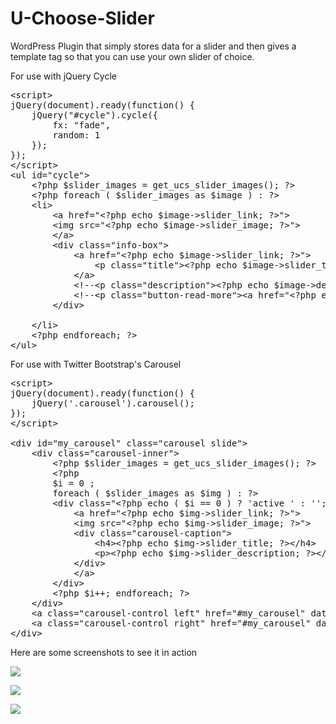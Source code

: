 U-Choose-Slider
===============

WordPress Plugin that simply stores data for a slider and then gives a template tag so that you can use your own slider of choice.


For use with jQuery Cycle
<pre>
&lt;script&gt;
jQuery(document).ready(function() {
 	jQuery("#cycle").cycle({
		fx: "fade",
		random: 1
	});
});
&lt;/script&gt;
&lt;ul id="cycle"&gt;
	&lt;?php $slider_images = get_ucs_slider_images(); ?&gt;					
	&lt;?php foreach ( $slider_images as $image ) : ?&gt;
	&lt;li&gt;
		&lt;a href="&lt;?php echo $image-&gt;slider_link; ?&gt;"&gt;
		&lt;img src="&lt;?php echo $image-&gt;slider_image; ?&gt;"&gt;		
		&lt;/a&gt;
		&lt;div class="info-box"&gt;
			&lt;a href="&lt;?php echo $image-&gt;slider_link; ?&gt;"&gt;				
				&lt;p class="title"&gt;&lt;?php echo $image-&gt;slider_title; ?&gt;&lt;/p&gt;
			&lt;/a&gt;
			&lt;!--&lt;p class="description"&gt;&lt;?php echo $image-&gt;description; ?&gt;&lt;/p&gt;--&gt;
			&lt;!--&lt;p class="button-read-more"&gt;&lt;a href="&lt;?php echo $image-&gt;read_more_link; ?&gt;" class="button"&gt;Read More&lt;/a&gt;&lt;/p&gt;--&gt;
		&lt;/div&gt;			
		
	&lt;/li&gt;
	&lt;?php endforeach; ?&gt;		
&lt;/ul&gt;
</pre>

For use with Twitter Bootstrap's Carousel
<pre>
&lt;script&gt;
jQuery(document).ready(function() {
	jQuery('.carousel').carousel();	
});
&lt;/script&gt;

&lt;div id="my_carousel" class="carousel slide"&gt;
	&lt;div class="carousel-inner"&gt;
		&lt;?php $slider_images = get_ucs_slider_images(); ?&gt;
		&lt;?php
		$i = 0 ;
		foreach ( $slider_images as $img ) : ?&gt;
		&lt;div class="&lt;?php echo ( $i == 0 ) ? 'active ' : ''; ?&gt;item"&gt;
			&lt;a href="&lt;?php echo $img-&gt;slider_link; ?&gt;"&gt;
			&lt;img src="&lt;?php echo $img-&gt;slider_image; ?&gt;"&gt;
			&lt;div class="carousel-caption"&gt;
				&lt;h4&gt;&lt;?php echo $img-&gt;slider_title; ?&gt;&lt;/h4&gt;
				&lt;p&gt;&lt;?php echo $img-&gt;slider_description; ?&gt;&lt;/p&gt;
			&lt;/div&gt;
			&lt;/a&gt;
		&lt;/div&gt;
		&lt;?php $i++; endforeach; ?&gt;
	&lt;/div&gt;
	&lt;a class="carousel-control left" href="#my_carousel" data-slide="prev"&gt;&lsaquo;&lt;/a&gt;
	&lt;a class="carousel-control right" href="#my_carousel" data-slide="next"&gt;&rsaquo;&lt;/a&gt;
&lt;/div&gt;	
</pre>

Here are some screenshots to see it in action

<p><img src="http://matthewaprice.com/assets/uchoose1.png"></p>
<p><img src="http://matthewaprice.com/assets/uchoose2.png"></p>
<p><img src="http://matthewaprice.com/assets/uchoose3.png"></p>